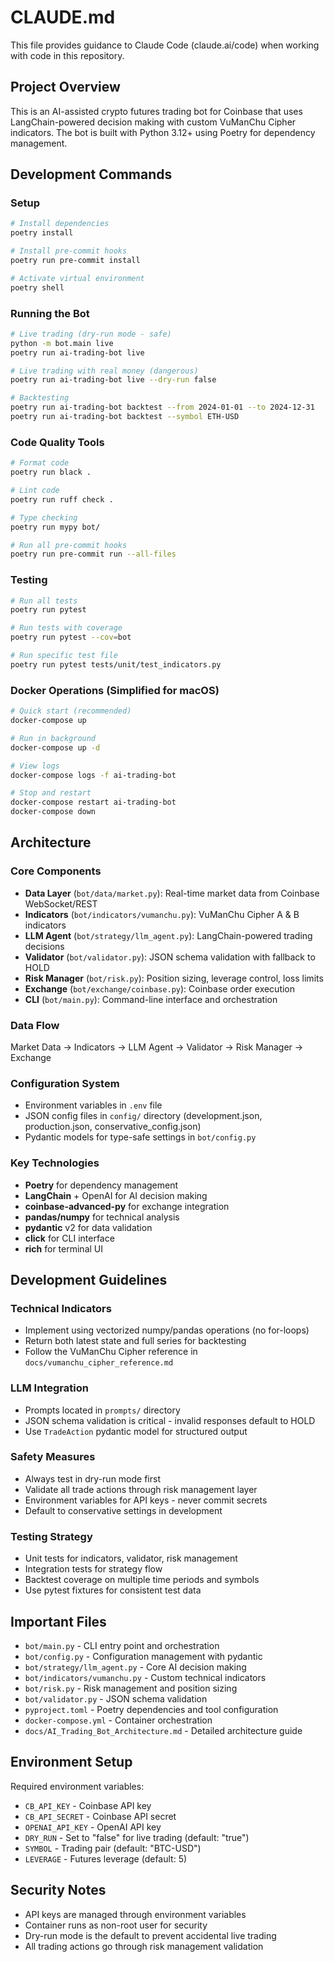 # CLAUDE.md

This file provides guidance to Claude Code (claude.ai/code) when working with code in this repository.

## Project Overview

This is an AI-assisted crypto futures trading bot for Coinbase that uses LangChain-powered decision making with custom VuManChu Cipher indicators. The bot is built with Python 3.12+ using Poetry for dependency management.

## Development Commands

### Setup
```bash
# Install dependencies
poetry install

# Install pre-commit hooks
poetry run pre-commit install

# Activate virtual environment
poetry shell
```

### Running the Bot
```bash
# Live trading (dry-run mode - safe)
python -m bot.main live
poetry run ai-trading-bot live

# Live trading with real money (dangerous)
poetry run ai-trading-bot live --dry-run false

# Backtesting
poetry run ai-trading-bot backtest --from 2024-01-01 --to 2024-12-31
poetry run ai-trading-bot backtest --symbol ETH-USD
```

### Code Quality Tools
```bash
# Format code
poetry run black .

# Lint code
poetry run ruff check .

# Type checking
poetry run mypy bot/

# Run all pre-commit hooks
poetry run pre-commit run --all-files
```

### Testing
```bash
# Run all tests
poetry run pytest

# Run tests with coverage
poetry run pytest --cov=bot

# Run specific test file
poetry run pytest tests/unit/test_indicators.py
```

### Docker Operations (Simplified for macOS)
```bash
# Quick start (recommended)
docker-compose up

# Run in background
docker-compose up -d

# View logs
docker-compose logs -f ai-trading-bot

# Stop and restart
docker-compose restart ai-trading-bot
docker-compose down
```

## Architecture

### Core Components
- **Data Layer** (`bot/data/market.py`): Real-time market data from Coinbase WebSocket/REST
- **Indicators** (`bot/indicators/vumanchu.py`): VuManChu Cipher A & B indicators
- **LLM Agent** (`bot/strategy/llm_agent.py`): LangChain-powered trading decisions  
- **Validator** (`bot/validator.py`): JSON schema validation with fallback to HOLD
- **Risk Manager** (`bot/risk.py`): Position sizing, leverage control, loss limits
- **Exchange** (`bot/exchange/coinbase.py`): Coinbase order execution
- **CLI** (`bot/main.py`): Command-line interface and orchestration

### Data Flow
Market Data → Indicators → LLM Agent → Validator → Risk Manager → Exchange

### Configuration System
- Environment variables in `.env` file
- JSON config files in `config/` directory (development.json, production.json, conservative_config.json)
- Pydantic models for type-safe settings in `bot/config.py`

### Key Technologies
- **Poetry** for dependency management
- **LangChain** + OpenAI for AI decision making
- **coinbase-advanced-py** for exchange integration
- **pandas/numpy** for technical analysis
- **pydantic** v2 for data validation
- **click** for CLI interface
- **rich** for terminal UI

## Development Guidelines

### Technical Indicators
- Implement using vectorized numpy/pandas operations (no for-loops)
- Return both latest state and full series for backtesting
- Follow the VuManChu Cipher reference in `docs/vumanchu_cipher_reference.md`

### LLM Integration
- Prompts located in `prompts/` directory
- JSON schema validation is critical - invalid responses default to HOLD
- Use `TradeAction` pydantic model for structured output

### Safety Measures
- Always test in dry-run mode first
- Validate all trade actions through risk management layer
- Environment variables for API keys - never commit secrets
- Default to conservative settings in development

### Testing Strategy
- Unit tests for indicators, validator, risk management
- Integration tests for strategy flow
- Backtest coverage on multiple time periods and symbols
- Use pytest fixtures for consistent test data

## Important Files

- `bot/main.py` - CLI entry point and orchestration
- `bot/config.py` - Configuration management with pydantic
- `bot/strategy/llm_agent.py` - Core AI decision making
- `bot/indicators/vumanchu.py` - Custom technical indicators
- `bot/risk.py` - Risk management and position sizing
- `bot/validator.py` - JSON schema validation
- `pyproject.toml` - Poetry dependencies and tool configuration
- `docker-compose.yml` - Container orchestration
- `docs/AI_Trading_Bot_Architecture.md` - Detailed architecture guide

## Environment Setup

Required environment variables:
- `CB_API_KEY` - Coinbase API key
- `CB_API_SECRET` - Coinbase API secret  
- `OPENAI_API_KEY` - OpenAI API key
- `DRY_RUN` - Set to "false" for live trading (default: "true")
- `SYMBOL` - Trading pair (default: "BTC-USD")
- `LEVERAGE` - Futures leverage (default: 5)

## Security Notes

- API keys are managed through environment variables
- Container runs as non-root user for security
- Dry-run mode is the default to prevent accidental live trading
- All trading actions go through risk management validation